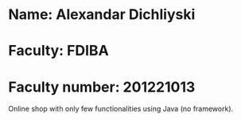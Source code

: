 # Name: Alexandar Dichliyski
# Faculty: FDIBA
# Faculty number: 201221013

Online shop with only few functionalities using Java (no framework).
